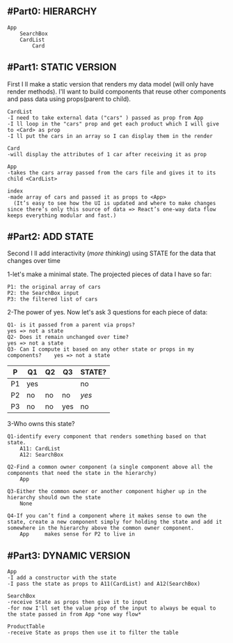 #Part0: HIERARCHY
-----------------
    App
        SearchBox     
        CardList    
            Card 
            
#Part1: STATIC VERSION
----------------------
First I ll make a static version that renders my data model (will only have render methods).
I'll want to build components that reuse other components and pass data using props(parent to child). 

    CardList
    -I need to take external data ("cars" ) passed as prop from App
    -I ll loop in the "cars" prop and get each product which I will give to <Card> as prop
    -I ll put the cars in an array so I can display them in the render

    Card
    -will display the attributes of 1 car after receiving it as prop
    
    App
    -takes the cars array passed from the cars file and gives it to its child <CardList>
    
    index
    -made array of cars and passed it as props to <App>
      (It’s easy to see how the UI is updated and where to make changes since there’s only this source of data => React’s one-way data flow keeps everything modular and fast.)

#Part2: ADD STATE
-----------------
Second I ll add interactivity (*more thinking*) using STATE for the data that changes over time

1-let's make a minimal state. The projected pieces of data I have so far:
        
    P1: the original array of cars
    P2: the SearchBox input
    P3: the filtered list of cars
        
2-The power of yes. Now let's ask 3 questions for each piece of data:

    Q1- is it passed from a parent via props?                                   yes => not a state
    Q2- Does it remain unchanged over time?                                     yes => not a state
    Q3- Can I compute it based on any other state or props in my components?    yes => not a state
    
| P | Q1 | Q2 | Q3 | STATE? |
|---|----|----|----|----|
| P1 | yes |  |  | no |
| P2 | no | no | no | *yes* |
| P3 | no | no | yes | no |      
 
3-Who owns this state?
 
    Q1-identify every component that renders something based on that state.
        A11: CardList
        A12: SearchBox
        
    Q2-Find a common owner component (a single component above all the components that need the state in the hierarchy)
        App
        
    Q3-Either the common owner or another component higher up in the hierarchy should own the state
        None
        
    Q4-If you can’t find a component where it makes sense to own the state, create a new component simply for holding the state and add it somewhere in the hierarchy above the common owner component.
        App     makes sense for P2 to live in        
        
#Part3: DYNAMIC VERSION      
------------------------
    App
    -I add a constructor with the state
    -I pass the state as props to A11(CardList) and A12(SearchBox)
    
    SearchBox
    -receive State as props then give it to input
    -for now I'll set the value prop of the input to always be equal to the state passed in from App *one way flow*
    
    ProductTable
    -receive State as props then use it to filter the table    